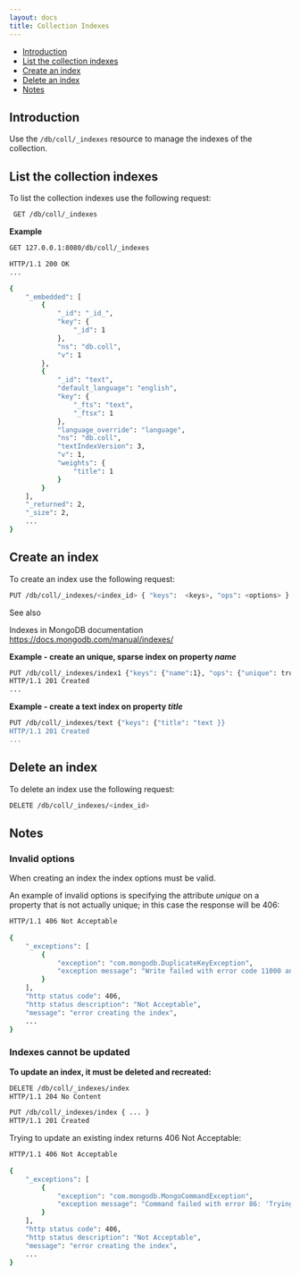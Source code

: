 ```yaml
---
layout: docs
title: Collection Indexes
---
```


* [Introduction](#introduction)
* [List the collection indexes](#list-the-collection-indexes)
* [Create an index](#create-an-index)
* [Delete an index](#delete-an-index)
* [Notes](#notes)

## Introduction

Use the `/db/coll/_indexes` resource to manage the indexes of the
collection.

## List the collection indexes

To list the collection indexes use the following request:

``` bash
 GET /db/coll/_indexes
```

**Example**

``` bash
GET 127.0.0.1:8080/db/coll/_indexes 

HTTP/1.1 200 OK
...

{
    "_embedded": [
        {
            "_id": "_id_", 
            "key": {
                "_id": 1
            }, 
            "ns": "db.coll", 
            "v": 1
        }, 
        {
            "_id": "text", 
            "default_language": "english", 
            "key": {
                "_fts": "text", 
                "_ftsx": 1
            }, 
            "language_override": "language", 
            "ns": "db.coll", 
            "textIndexVersion": 3, 
            "v": 1, 
            "weights": {
                "title": 1
            }
        }
    ], 
    "_returned": 2, 
    "_size": 2,
    ...
}
```

## Create an index

To create an index use the following request:

``` bash
PUT /db/coll/_indexes/<index_id> { "keys":  <keys>, "ops": <options> }
```

See also

Indexes in MongoDB documentation
<https://docs.mongodb.com/manual/indexes/>

**Example - create an unique, sparse index on property *name***

``` bash
PUT /db/coll/_indexes/index1 {"keys": {"name":1}, "ops": {"unique": true, "sparse": true }}
HTTP/1.1 201 Created
...
```

****Example - create a text index on property *title*****

``` bash
PUT /db/coll/_indexes/text {"keys": {"title": "text }}
HTTP/1.1 201 Created
...
```

## **Delete an index**

To delete an index use the following request:

``` bash
DELETE /db/coll/_indexes/<index_id>
```

## **Notes**

### Invalid options

When creating an index the index options must be valid.

An example of invalid options is specifying the attribute *unique* on a
property that is not actually unique; in this case the response will
be 406:

``` bash
HTTP/1.1 406 Not Acceptable
 
{
    "_exceptions": [
        {
            "exception": "com.mongodb.DuplicateKeyException", 
            "exception message": "Write failed with error code 11000 and error message 'E11000 duplicate key error index: test.coll.$name2 dup key: ...."
        }
    ],
    "http status code": 406, 
    "http status description": "Not Acceptable", 
    "message": "error creating the index",
    ...
}
```

### Indexes cannot be updated

**To update an index, it must be deleted and recreated:**

``` bash
DELETE /db/coll/_indexes/index
HTTP/1.1 204 No Content

PUT /db/coll/_indexes/index { ... }
HTTP/1.1 201 Created
```

Trying to update an existing index returns 406 Not Acceptable:

``` bash
HTTP/1.1 406 Not Acceptable
 
{
    "_exceptions": [
        {
            "exception": "com.mongodb.MongoCommandException", 
            "exception message": "Command failed with error 86: 'Trying to create an index with same name name with different key spec { name: -1 } vs existing spec { name: 1 }' on server 127.0.0.1:27017. The full response is { 'ok' : 0.0, 'errmsg' : 'Trying to create an index with same name name with different key spec { name: -1 } vs existing spec { name: 1 }', 'code' : 86 }"
        }
    ],
    "http status code": 406, 
    "http status description": "Not Acceptable", 
    "message": "error creating the index",
    ...
}
```
